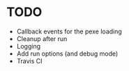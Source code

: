 # TODO

* Callback events for the pexe loading
* Cleanup after run
* Logging
* Add run options (and debug mode)
* Travis CI
